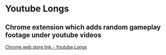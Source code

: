 # Youtube Longs
## Chrome extension which adds random gameplay footage under youtube videos
[Chrome web store link - Youtube Longs](https://chrome.google.com/webstore/detail/youtube-longs/inajamlogoahnbliabnogbcomnbiefbb)
